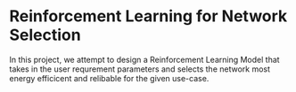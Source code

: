 # Reinforcement Learning for Network Selection
 In this project, we attempt to design a Reinforcement Learning Model that takes in the user requrement parameters and selects the network most energy efficicent and relibable for the given use-case.
